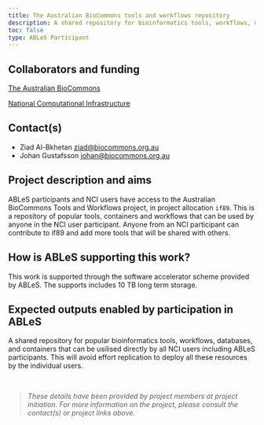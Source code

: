 ```yaml
---
title: The Australian BioCommons tools and workflows repository
description: A shared repository for bioinformatics tools, workflows, databases, and containers. 
toc: false
type: ABLeS Participant
---
```


## Collaborators and funding

[The Australian BioCommons](https://www.biocommons.org.au/)

[National Computational Infrastructure](https://nci.org.au/)



## Contact(s)

- Ziad Al-Bkhetan <ziad@biocommons.org.au>
- Johan Gustafsson <johan@biocommons.org.au>


## Project description and aims

ABLeS participants and NCI users have access to the Australian BioCommons Tools and Workflows project, in project allocation `if89`. This is a repository of popular tools, containers and workflows that can be used by anyone in the NCI user participant. Anyone from an NCI participant can contribute to if89 and add more tools that will be shared with others.


## How is ABLeS supporting this work?

This work is supported through the software accelerator scheme provided by ABLeS. The supports includes 10 TB long term storage.

## Expected outputs enabled by participation in ABLeS

A shared repository for popular bioinformatics tools, workflows, databases, and containers that can be usilised directly by all NCI users including ABLeS participants. This will avoid effort replication to deploy all these resources by the individual users. 


<br/>

> *These details have been provided by project members at project initiation. For more information on the project, please consult the contact(s) or project links above.*
